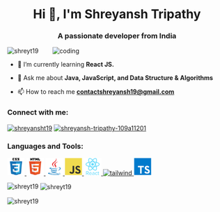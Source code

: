<h1 align="center">Hi 👋, I'm Shreyansh Tripathy</h1>
<h3 align="center">A passionate developer from India </h3>
<img align="right" alt="coding" width="400" src="https://camo.githubusercontent.com/e20822b4282c07ffd010cd05f855a6561d3b62358ca9e607e4901288dd748fcb/68747470733a2f2f63646e2e6472696262626c652e636f6d2f75736572732f323133313939332f73637265656e73686f74732f343934383733362f74686f75676874776f726b732d6769665f6472696262626c652e676966"> 

<p align="left"> <img src="https://komarev.com/ghpvc/?username=shreyt19&label=Profile%20views&color=0e75b6&style=flat" alt="shreyt19" /> </p>

- 🌱 I’m currently learning **React JS.**

- 💬 Ask me about **Java, JavaScript, and Data Structure & Algorithms**

- 📫 How to reach me **contactshreyansh19@gmail.com**

<h3 align="left">Connect with me:</h3>
<p align="left">
<a href="https://twitter.com/shreyansht19" target="blank"><img align="center" src="https://raw.githubusercontent.com/rahuldkjain/github-profile-readme-generator/master/src/images/icons/Social/twitter.svg" alt="shreyansht19" height="30" width="40" /></a>
<a href="https://linkedin.com/in/shreyansh-tripathy-109a11201" target="blank"><img align="center" src="https://raw.githubusercontent.com/rahuldkjain/github-profile-readme-generator/master/src/images/icons/Social/linked-in-alt.svg" alt="shreyansh-tripathy-109a11201" height="30" width="40" /></a>
</p>

<h3 align="left">Languages and Tools:</h3>
<p align="left"> <a href="https://www.w3schools.com/css/" target="_blank" rel="noreferrer"> <img src="https://raw.githubusercontent.com/devicons/devicon/master/icons/css3/css3-original-wordmark.svg" alt="css3" width="40" height="40"/> </a> <a href="https://www.w3.org/html/" target="_blank" rel="noreferrer"> <img src="https://raw.githubusercontent.com/devicons/devicon/master/icons/html5/html5-original-wordmark.svg" alt="html5" width="40" height="40"/> </a> <a href="https://www.java.com" target="_blank" rel="noreferrer"> <img src="https://raw.githubusercontent.com/devicons/devicon/master/icons/java/java-original.svg" alt="java" width="40" height="40"/> </a> <a href="https://developer.mozilla.org/en-US/docs/Web/JavaScript" target="_blank" rel="noreferrer"> <img src="https://raw.githubusercontent.com/devicons/devicon/master/icons/javascript/javascript-original.svg" alt="javascript" width="40" height="40"/> </a> <a href="https://reactjs.org/" target="_blank" rel="noreferrer"> <img src="https://raw.githubusercontent.com/devicons/devicon/master/icons/react/react-original-wordmark.svg" alt="react" width="40" height="40"/> </a> <a href="https://tailwindcss.com/" target="_blank" rel="noreferrer"> <img src="https://www.vectorlogo.zone/logos/tailwindcss/tailwindcss-icon.svg" alt="tailwind" width="40" height="40"/> </a> <a href="https://www.typescriptlang.org/" target="_blank" rel="noreferrer"> <img src="https://raw.githubusercontent.com/devicons/devicon/master/icons/typescript/typescript-original.svg" alt="typescript" width="40" height="40"/> </a> </p>

<p><img align="left" src="https://github-readme-stats.vercel.app/api/top-langs?username=shreyt19&show_icons=true&locale=en&layout=compact" alt="shreyt19" /></p>

<p>&nbsp;<img align="center" src="https://github-readme-stats.vercel.app/api?username=shreyt19&show_icons=true&locale=en" alt="shreyt19" /></p>

<p><img align="center" src="https://github-readme-streak-stats.herokuapp.com/?user=shreyt19&" alt="shreyt19" /></p>
